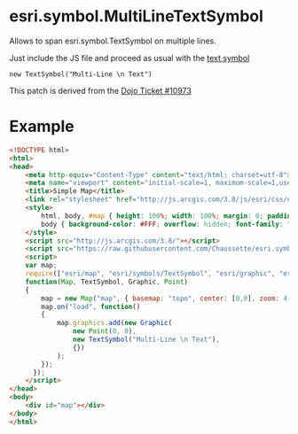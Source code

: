 esri.symbol.MultiLineTextSymbol
=======================

Allows to span esri.symbol.TextSymbol on multiple lines.

Just include the JS file and proceed as usual with the [text symbol](https://developers.arcgis.com/javascript/jsapi/textsymbol-amd.html)

`new TextSymbol("Multi-Line \n Text")`

This patch is derived from the [Dojo Ticket #10973](https://bugs.dojotoolkit.org/attachment/ticket/10973/multi-line-text.patch)


Example
=======

```HTML
<!DOCTYPE html>
<html>
<head>
    <meta http-equiv="Content-Type" content="text/html; charset=utf-8">
    <meta name="viewport" content="initial-scale=1, maximum-scale=1,user-scalable=no"/>
    <title>Simple Map</title>
    <link rel="stylesheet" href="http://js.arcgis.com/3.8/js/esri/css/esri.css">
    <style>
        html, body, #map { height: 100%; width: 100%; margin: 0; padding: 0; }
        body { background-color: #FFF; overflow: hidden; font-family: "Trebuchet MS"; }
    </style>
    <script src="http://js.arcgis.com/3.8/"></script>
    <script src="https://raw.githubusercontent.com/Chaussette/esri.symbol.MultiLineTextSymbol/master/esri.symbol.MultiLineTextSymbol.js"></script>
    <script>
    var map;
    require(["esri/map", "esri/symbols/TextSymbol", "esri/graphic", "esri/geometry/Point", "dojo/domReady!"], 
    function(Map, TextSymbol, Graphic, Point)
    {
        map = new Map("map", { basemap: "topo", center: [0,0], zoom: 4, sliderStyle: "small" });
        map.on("load", function()
        {
            map.graphics.add(new Graphic(
                new Point(0, 0), 
                new TextSymbol("Multi-Line \n Text"),
                {})
            );
        });
      });
    </script>
</head>
<body>
    <div id="map"></div>
</body>
</html>
```
